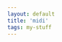 ```yaml
---
layout: default
title: 'midi'
tags: my-stuff
---
```


<!-- have midi player play something cool! :) -->
<script src="https://cdn.jsdelivr.net/combine/npm/tone@14.7.58,npm/@magenta/music@1.23.1/es6/core.js,npm/focus-visible@5,npm/html-midi-player@1.4.0">
</script>

<!-- the console theme is blocking it for some reason... works fine in the default theme -->
<midi-player src="/robos-theme.mid">
</midi-player>
